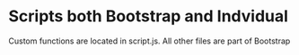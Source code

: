 # Scripts both Bootstrap and Indvidual 
Custom functions are located in script.js. All other files are part of Bootstrap
